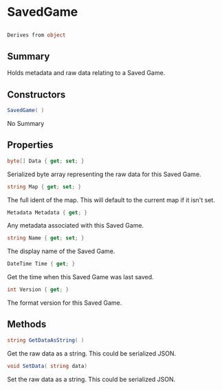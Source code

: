 # SavedGame

## 
```c#
Derives from object
```

## Summary

Holds metadata and raw data relating to a Saved Game.
## Constructors

```c#
SavedGame( ) 
```
No Summary
## Properties

```c#
byte[] Data { get; set; } 
```
Serialized byte array representing the raw data for this Saved Game.
```c#
string Map { get; set; } 
```
The full ident of the map. This will default to the current map if it isn't set.
```c#
Metadata Metadata { get; } 
```
Any metadata associated with this Saved Game.
```c#
string Name { get; set; } 
```
The display name of the Saved Game.
```c#
DateTime Time { get; } 
```
Get the time when this Saved Game was last saved.
```c#
int Version { get; } 
```
The format version for this Saved Game.
## Methods

```c#
string GetDataAsString( ) 
```
Get the raw data as a string. This could be serialized JSON.
```c#
void SetData( string data) 
```
Set the raw data as a string. This could be serialized JSON.
